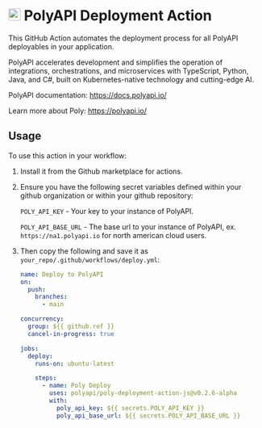 # <img src="https://polyapi.io/wp-content/uploads/2024/05/poly-block-logo-mark.png" height="24px"/> PolyAPI Deployment Action

This GitHub Action automates the deployment process for all PolyAPI deployables in your application.

PolyAPI accelerates development and simplifies the operation of integrations, orchestrations, and microservices with TypeScript, Python, Java, and C#, built on Kubernetes-native technology and cutting-edge AI.

PolyAPI documentation: https://docs.polyapi.io/

Learn more about Poly: https://polyapi.io/

## Usage

To use this action in your workflow:
1. Install it from the Github marketplace for actions.

2. Ensure you have the following secret variables defined within your github organization or within your github repository:

    `POLY_API_KEY` - Your key to your instance of PolyAPI.

    `POLY_API_BASE_URL` - The base url to your instance of PolyAPI, ex. `https://na1.polyapi.io` for north american cloud users.

3. Then copy the following and save it as `your_repo/.github/workflows/deploy.yml`:

    ```yaml
    name: Deploy to PolyAPI
    on:
      push:
        branches:
          - main

    concurrency:
      group: ${{ github.ref }}
      cancel-in-progress: true

    jobs:
      deploy:
        runs-on: ubuntu-latest

        steps:
          - name: Poly Deploy
            uses: polyapi/poly-deployment-action-js@v0.2.6-alpha
            with:
              poly_api_key: ${{ secrets.POLY_API_KEY }}
              poly_api_base_url: ${{ secrets.POLY_API_BASE_URL }}
    ```